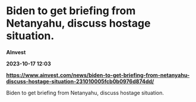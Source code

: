 # Biden to get briefing from Netanyahu, discuss hostage situation.
**AInvest**

**2023-10-17 12:03**

**https://www.ainvest.com/news/biden-to-get-briefing-from-netanyahu-discuss-hostage-situation-231010005fcb0b0976d874dd/**

Biden to get briefing from Netanyahu, discuss hostage situation.
